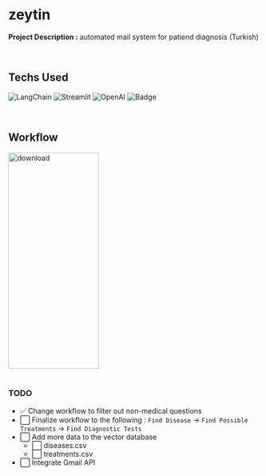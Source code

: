 # zeytin
**Project Description :** automated mail system for patiend diagnosis (Turkish) 

<br/>

## Techs Used
![LangChain](https://img.shields.io/badge/LangChain-1c3c3c.svg?logo=langchain&logoColor=white)
![Streamlit](https://img.shields.io/badge/-Streamlit-FF4B4B?style=flat&logo=streamlit&logoColor=white)
![OpenAI](https://shields.io/badge/-OpenAI-93f6ef?logo=openai)
![Badge](https://img.shields.io/badge/Pinecone-black)



<br/>

## Workflow
<img width="181" height="432" alt="download" src="https://github.com/user-attachments/assets/8d4e8ff9-5ca5-41e5-ac6c-b428b55c8a12" />


<br/>
<br/>

### TODO
- ✅ Change workflow to filter out non-medical questions
- ⬜ Finalize workflow to the following : `Find Disease` -> `Find Possible Treatments` -> `Find Diagnostic Tests`
- ⬜ Add more data to the vector database
  - ⬜ diseases.csv
  - ⬜ treatments.csv
- ⬜ Integrate Gmail API
